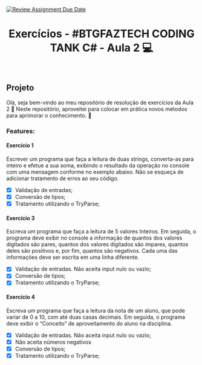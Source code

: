 [![Review Assignment Due Date](https://classroom.github.com/assets/deadline-readme-button-24ddc0f5d75046c5622901739e7c5dd533143b0c8e959d652212380cedb1ea36.svg)](https://classroom.github.com/a/S1bWTlSk)

<h1 align="center"> Exercícios - #BTGFAZTECH CODING TANK C# - Aula 2 💻 </h1><br>

## Projeto
Olá, seja bem-vindo ao meu repositório de resolução de exercícios da Aula 2 💙 Neste repositório, aproveitei para colocar em prática novos métodos para aprimorar o conhecimento. 🚀

### Features:
#### Exercício 1
Escrever um programa que faça a leitura de duas strings, converta-as para inteiro e efetue a 
sua soma, exibindo o resultado da operação no console com uma mensagem conforme no 
exemplo abaixo. Não se esqueça de adicionar tratamento de erros ao seu código.
- [x] Validação de entradas;
- [x] Conversão de tipos;
- [x] Tratamento utilizando o TryParse;

#### Exercício 3
Escreva um programa que faça a leitura de 5 valores Inteiros. Em seguida, o programa deve 
exibir no console a informação de quantos dos valores digitados são pares, quantos dos valores 
digitados são ímpares, quantos deles são positivos e, por fim, quantos são negativos. Cada uma 
das informações deve ser escrita em uma linha diferente.
- [x] Validação de entradas. Não aceita input nulo ou vazio;
- [x] Conversão de tipos;
- [x] Tratamento utilizando o TryParse;

#### Exercício 4
Escreva um programa que faça a leitura da nota de um aluno, que pode variar de 0 a 10, com 
até duas casas decimais. Em seguida, o programa deve exibir o “Conceito” de aproveitamento 
do aluno na disciplina.
- [x] Validação de entradas. Não aceita input nulo ou vazio;
- [X] Não aceita números negativos
- [x] Conversão de tipos;
- [x] Tratamento utilizando o TryParse;
